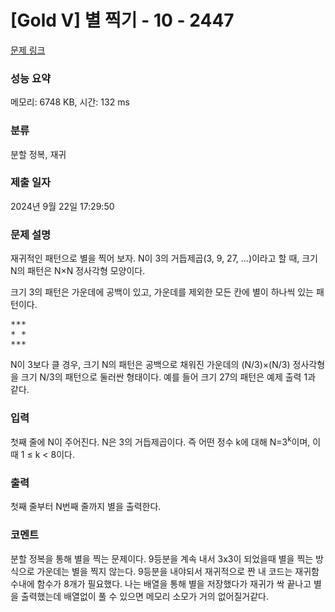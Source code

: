 # [Gold V] 별 찍기 - 10 - 2447 

[문제 링크](https://www.acmicpc.net/problem/2447) 

### 성능 요약

메모리: 6748 KB, 시간: 132 ms

### 분류

분할 정복, 재귀

### 제출 일자

2024년 9월 22일 17:29:50

### 문제 설명

<p>재귀적인 패턴으로 별을 찍어 보자. N이 3의 거듭제곱(3, 9, 27, ...)이라고 할 때, 크기 N의 패턴은 N×N 정사각형 모양이다.</p>

<p>크기 3의 패턴은 가운데에 공백이 있고, 가운데를 제외한 모든 칸에 별이 하나씩 있는 패턴이다.</p>

<pre>***
* *
***</pre>

<p>N이 3보다 클 경우, 크기 N의 패턴은 공백으로 채워진 가운데의 (N/3)×(N/3) 정사각형을 크기 N/3의 패턴으로 둘러싼 형태이다. 예를 들어 크기 27의 패턴은 예제 출력 1과 같다.</p>

### 입력 

 <p>첫째 줄에 N이 주어진다. N은 3의 거듭제곱이다. 즉 어떤 정수 k에 대해 N=3<sup>k</sup>이며, 이때 1 ≤ k < 8이다.</p>

### 출력 

 <p>첫째 줄부터 N번째 줄까지 별을 출력한다.</p>

### 코멘트

 <p>분할 정복을 통해 별을 찍는 문제이다. 9등분을 계속 내서 3x3이 되었을때 별을 찍는 방식으로 가운데는 별을 찍지 않는다. 9등분을 내야되서 재귀적으로 짠 내 코드는 재귀함수내에 함수가 8개가 필요했다. 나는 배열을 통해 별을 저장했다가 재귀가 싹 끝나고 별을 출력했는데 배열없이 풀 수 있으면 메모리 소모가 거의 없어질거같다.</p>
